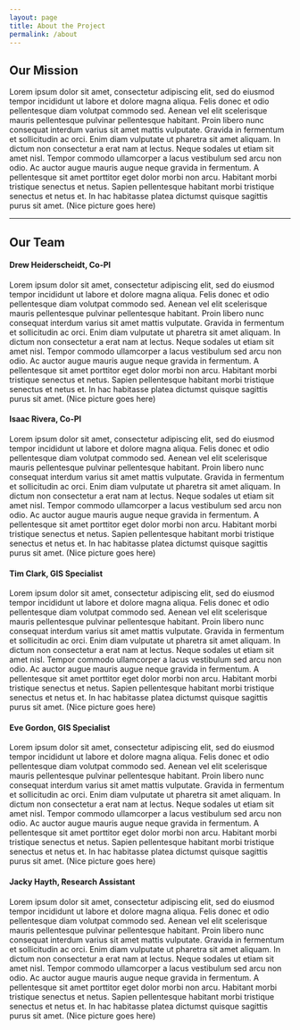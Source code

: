 ```yaml
---
layout: page
title: About the Project
permalink: /about
---
```


## Our Mission

Lorem ipsum dolor sit amet, consectetur adipiscing elit, sed do eiusmod tempor incididunt ut labore et dolore magna aliqua. Felis donec et odio pellentesque diam volutpat commodo sed. Aenean vel elit scelerisque mauris pellentesque pulvinar pellentesque habitant. Proin libero nunc consequat interdum varius sit amet mattis vulputate. Gravida in fermentum et sollicitudin ac orci. Enim diam vulputate ut pharetra sit amet aliquam. In dictum non consectetur a erat nam at lectus. Neque sodales ut etiam sit amet nisl. Tempor commodo ullamcorper a lacus vestibulum sed arcu non odio. Ac auctor augue mauris augue neque gravida in fermentum. A pellentesque sit amet porttitor eget dolor morbi non arcu. Habitant morbi tristique senectus et netus. Sapien pellentesque habitant morbi tristique senectus et netus et. In hac habitasse platea dictumst quisque sagittis purus sit amet. (Nice picture goes here)

---

## Our Team



#### Drew Heiderscheidt, Co-PI

Lorem ipsum dolor sit amet, consectetur adipiscing elit, sed do eiusmod tempor incididunt ut labore et dolore magna aliqua. Felis donec et odio pellentesque diam volutpat commodo sed. Aenean vel elit scelerisque mauris pellentesque pulvinar pellentesque habitant. Proin libero nunc consequat interdum varius sit amet mattis vulputate. Gravida in fermentum et sollicitudin ac orci. Enim diam vulputate ut pharetra sit amet aliquam. In dictum non consectetur a erat nam at lectus. Neque sodales ut etiam sit amet nisl. Tempor commodo ullamcorper a lacus vestibulum sed arcu non odio. Ac auctor augue mauris augue neque gravida in fermentum. A pellentesque sit amet porttitor eget dolor morbi non arcu. Habitant morbi tristique senectus et netus. Sapien pellentesque habitant morbi tristique senectus et netus et. In hac habitasse platea dictumst quisque sagittis purus sit amet. (Nice picture goes here)

#### Isaac Rivera, Co-PI

Lorem ipsum dolor sit amet, consectetur adipiscing elit, sed do eiusmod tempor incididunt ut labore et dolore magna aliqua. Felis donec et odio pellentesque diam volutpat commodo sed. Aenean vel elit scelerisque mauris pellentesque pulvinar pellentesque habitant. Proin libero nunc consequat interdum varius sit amet mattis vulputate. Gravida in fermentum et sollicitudin ac orci. Enim diam vulputate ut pharetra sit amet aliquam. In dictum non consectetur a erat nam at lectus. Neque sodales ut etiam sit amet nisl. Tempor commodo ullamcorper a lacus vestibulum sed arcu non odio. Ac auctor augue mauris augue neque gravida in fermentum. A pellentesque sit amet porttitor eget dolor morbi non arcu. Habitant morbi tristique senectus et netus. Sapien pellentesque habitant morbi tristique senectus et netus et. In hac habitasse platea dictumst quisque sagittis purus sit amet. (Nice picture goes here)

#### Tim Clark, GIS Specialist

Lorem ipsum dolor sit amet, consectetur adipiscing elit, sed do eiusmod tempor incididunt ut labore et dolore magna aliqua. Felis donec et odio pellentesque diam volutpat commodo sed. Aenean vel elit scelerisque mauris pellentesque pulvinar pellentesque habitant. Proin libero nunc consequat interdum varius sit amet mattis vulputate. Gravida in fermentum et sollicitudin ac orci. Enim diam vulputate ut pharetra sit amet aliquam. In dictum non consectetur a erat nam at lectus. Neque sodales ut etiam sit amet nisl. Tempor commodo ullamcorper a lacus vestibulum sed arcu non odio. Ac auctor augue mauris augue neque gravida in fermentum. A pellentesque sit amet porttitor eget dolor morbi non arcu. Habitant morbi tristique senectus et netus. Sapien pellentesque habitant morbi tristique senectus et netus et. In hac habitasse platea dictumst quisque sagittis purus sit amet. (Nice picture goes here)

#### Eve Gordon, GIS Specialist

Lorem ipsum dolor sit amet, consectetur adipiscing elit, sed do eiusmod tempor incididunt ut labore et dolore magna aliqua. Felis donec et odio pellentesque diam volutpat commodo sed. Aenean vel elit scelerisque mauris pellentesque pulvinar pellentesque habitant. Proin libero nunc consequat interdum varius sit amet mattis vulputate. Gravida in fermentum et sollicitudin ac orci. Enim diam vulputate ut pharetra sit amet aliquam. In dictum non consectetur a erat nam at lectus. Neque sodales ut etiam sit amet nisl. Tempor commodo ullamcorper a lacus vestibulum sed arcu non odio. Ac auctor augue mauris augue neque gravida in fermentum. A pellentesque sit amet porttitor eget dolor morbi non arcu. Habitant morbi tristique senectus et netus. Sapien pellentesque habitant morbi tristique senectus et netus et. In hac habitasse platea dictumst quisque sagittis purus sit amet. (Nice picture goes here)

#### Jacky Hayth, Research Assistant

Lorem ipsum dolor sit amet, consectetur adipiscing elit, sed do eiusmod tempor incididunt ut labore et dolore magna aliqua. Felis donec et odio pellentesque diam volutpat commodo sed. Aenean vel elit scelerisque mauris pellentesque pulvinar pellentesque habitant. Proin libero nunc consequat interdum varius sit amet mattis vulputate. Gravida in fermentum et sollicitudin ac orci. Enim diam vulputate ut pharetra sit amet aliquam. In dictum non consectetur a erat nam at lectus. Neque sodales ut etiam sit amet nisl. Tempor commodo ullamcorper a lacus vestibulum sed arcu non odio. Ac auctor augue mauris augue neque gravida in fermentum. A pellentesque sit amet porttitor eget dolor morbi non arcu. Habitant morbi tristique senectus et netus. Sapien pellentesque habitant morbi tristique senectus et netus et. In hac habitasse platea dictumst quisque sagittis purus sit amet. (Nice picture goes here)

